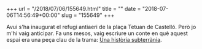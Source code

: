 +++
url = "/2018/07/06/155649.html"
title = ""
date = "2018-07-06T14:56:49+00:00"
slug = "155649"
+++

Avui s'ha inaugurat el refugi antiaeri de la plaça Tetuan de Castelló. Però jo m'hi vaig anticipar. Fa uns mesos, vaig escriure un conte en què aquest espai era una peça clau de la trama: [Una història subterrània](https://carlesbellver.net/contes/unahistoriasubterrania.html).

